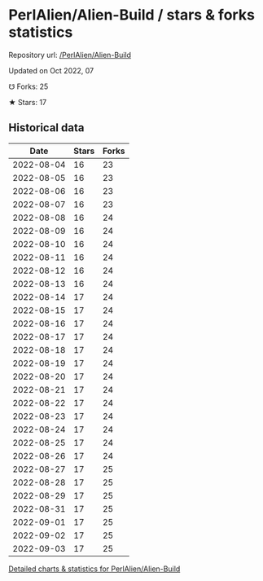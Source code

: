 # PerlAlien/Alien-Build / stars & forks statistics

Repository url: [/PerlAlien/Alien-Build](https://github.com/PerlAlien/Alien-Build)

Updated on Oct 2022, 07

☋ Forks: 25

★ Stars: 17

## Historical data
| Date | Stars | Forks |
|------|-------|-------|
| 2022-08-04 | 16 | 23 | 
| 2022-08-05 | 16 | 23 | 
| 2022-08-06 | 16 | 23 | 
| 2022-08-07 | 16 | 23 | 
| 2022-08-08 | 16 | 24 | 
| 2022-08-09 | 16 | 24 | 
| 2022-08-10 | 16 | 24 | 
| 2022-08-11 | 16 | 24 | 
| 2022-08-12 | 16 | 24 | 
| 2022-08-13 | 16 | 24 | 
| 2022-08-14 | 17 | 24 | 
| 2022-08-15 | 17 | 24 | 
| 2022-08-16 | 17 | 24 | 
| 2022-08-17 | 17 | 24 | 
| 2022-08-18 | 17 | 24 | 
| 2022-08-19 | 17 | 24 | 
| 2022-08-20 | 17 | 24 | 
| 2022-08-21 | 17 | 24 | 
| 2022-08-22 | 17 | 24 | 
| 2022-08-23 | 17 | 24 | 
| 2022-08-24 | 17 | 24 | 
| 2022-08-25 | 17 | 24 | 
| 2022-08-26 | 17 | 24 | 
| 2022-08-27 | 17 | 25 | 
| 2022-08-28 | 17 | 25 | 
| 2022-08-29 | 17 | 25 | 
| 2022-08-31 | 17 | 25 | 
| 2022-09-01 | 17 | 25 | 
| 2022-09-02 | 17 | 25 | 
| 2022-09-03 | 17 | 25 | 


[Detailed charts & statistics for PerlAlien/Alien-Build](https://reviewgithub.com/rep/PerlAlien/Alien-Build)
